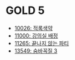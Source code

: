 # GOLD 5
- [10026: 적록색약](10026.py)
- [11000: 강의실 배정](11000.py)
- [11265: 끝나지 않는 파티](11265.py)
- [13549: 숨바꼭질 3](13549.py)